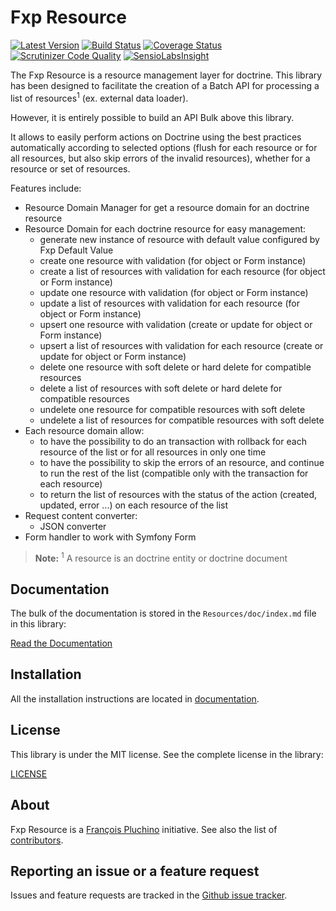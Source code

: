 Fxp Resource
============

[![Latest Version](https://img.shields.io/packagist/v/fxp/resource.svg)](https://packagist.org/packages/fxp/resource)
[![Build Status](https://img.shields.io/travis/fxpio/fxp-resource/master.svg)](https://travis-ci.org/fxpio/fxp-resource)
[![Coverage Status](https://img.shields.io/coveralls/fxpio/fxp-resource/master.svg)](https://coveralls.io/r/fxpio/fxp-resource?branch=master)
[![Scrutinizer Code Quality](https://img.shields.io/scrutinizer/g/fxpio/fxp-resource/master.svg)](https://scrutinizer-ci.com/g/fxpio/fxp-resource?branch=master)
[![SensioLabsInsight](https://img.shields.io/sensiolabs/i/4a011831-ccae-417c-9789-49476cdde93e.svg)](https://insight.sensiolabs.com/projects/4a011831-ccae-417c-9789-49476cdde93e)

The Fxp Resource is a resource management layer for doctrine. This library has been
designed to facilitate the creation of a Batch API for processing a list of resources<sup>1</sup>
(ex. external data loader).

However, it is entirely possible to build an API Bulk above this library.

It allows to easily perform actions on Doctrine using the best practices automatically according
to selected options (flush for each resource or for all resources, but also skip errors of the
invalid resources), whether for a resource or set of resources.

Features include:

- Resource Domain Manager for get a resource domain for an doctrine resource
- Resource Domain for each doctrine resource for easy management:
  - generate new instance of resource with default value configured by Fxp Default Value
  - create one resource with validation (for object or Form instance)
  - create a list of resources with validation for each resource (for object or Form instance)
  - update one resource with validation (for object or Form instance)
  - update a list of resources with validation for each resource (for object or Form instance)
  - upsert one resource with validation (create or update for object or Form instance)
  - upsert a list of resources with validation for each resource (create or update for object or Form instance)
  - delete one resource with soft delete or hard delete for compatible resources
  - delete a list of resources with soft delete or hard delete for compatible resources
  - undelete one resource for compatible resources with soft delete
  - undelete a list of resources for compatible resources with soft delete
- Each resource domain allow:
  - to have the possibility to do an transaction with rollback for each resource of the list or for all resources in only one time
  - to have the possibility to skip the errors of an resource, and continue to run the rest of the list (compatible only with the transaction for each resource)
  - to return the list of resources with the status of the action (created, updated, error ...) on each resource of the list
- Request content converter:
  - JSON converter
- Form handler to work with Symfony Form

> **Note:**
> <sup>1</sup> A resource is an doctrine entity or doctrine document

Documentation
-------------

The bulk of the documentation is stored in the `Resources/doc/index.md`
file in this library:

[Read the Documentation](Resources/doc/index.md)

Installation
------------

All the installation instructions are located in [documentation](Resources/doc/index.md).

License
-------

This library is under the MIT license. See the complete license in the library:

[LICENSE](LICENSE)

About
-----

Fxp Resource is a [François Pluchino](https://github.com/francoispluchino) initiative.
See also the list of [contributors](https://github.com/fxpio/fxp-resource/graphs/contributors).

Reporting an issue or a feature request
---------------------------------------

Issues and feature requests are tracked in the [Github issue tracker](https://github.com/fxpio/fxp-resource/issues).
